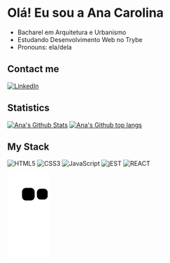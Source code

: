 # Olá! Eu sou a Ana Carolina 

- Bacharel em Arquitetura e Urbanismo
- Estudando Desenvolvimento Web no Trybe
- Pronouns: ela/dela

## Contact me
[![LinkedIn](https://img.shields.io/badge/-LinkedIn-%23E44D27?style=rounded&logo=linkedin&logoColor=ffffff&color=0077B5)](https://www.linkedin.com/in/ana-c-b-magalhaes/)

## Statistics
[![Ana's Github Stats](https://github-readme-stats.vercel.app/api?username=aninhabort&show_icons=true&theme=dracula&include_all_commits=true&count_private=true)](https://github.com/aninhabort)
[![Ana's Github top langs](https://github-readme-stats.vercel.app/api/top-langs/?username=aninhabort&layout=compact&langs_count=7&theme=dracula)](https://github.com/aninhabort)
 
 ## My Stack
![HTML5](https://img.shields.io/badge/-HTML5-%23E44D27?style=rounded&logo=html5&logoColor=ffffff)
![CSS3](https://img.shields.io/badge/-CSS3-%231572B6?style=rounded&logo=css3)
![JavaScript](https://img.shields.io/badge/-JavaScript-%23F7DF1C?style=rounded&logo=javascript&logoColor=000000&labelColor=%23F7DF1C&color=%23FFCE5A)
![jEST](https://img.shields.io/badge/Jest-323330?style=for-the-badge&logo=Jest&logoColor=white)
![REACT](https://img.shields.io/badge/React-20232A?style=for-the-badge&logo=react&logoColor=61DAFB)
  
![Snake animation](https://github.com/aninhabort/aninhabort/blob/output/github-contribution-grid-snake.svg)

</div>
